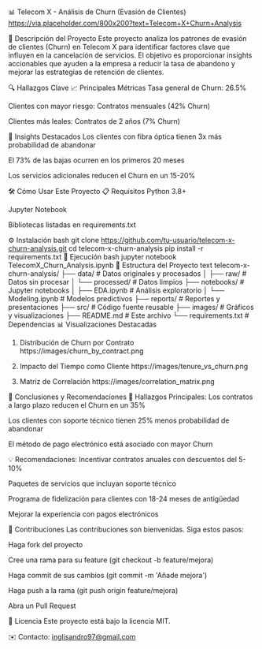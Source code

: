 📊 Telecom X - Análisis de Churn (Evasión de Clientes)
https://via.placeholder.com/800x200?text=Telecom+X+Churn+Analysis

📌 Descripción del Proyecto
Este proyecto analiza los patrones de evasión de clientes (Churn) en Telecom X para identificar factores clave que influyen en la cancelación de servicios. El objetivo es proporcionar insights accionables que ayuden a la empresa a reducir la tasa de abandono y mejorar las estrategias de retención de clientes.

🔍 Hallazgos Clave
📈 Principales Métricas
Tasa general de Churn: 26.5%

Clientes con mayor riesgo: Contratos mensuales (42% Churn)

Clientes más leales: Contratos de 2 años (7% Churn)

🎯 Insights Destacados
Los clientes con fibra óptica tienen 3x más probabilidad de abandonar

El 73% de las bajas ocurren en los primeros 20 meses

Los servicios adicionales reducen el Churn en un 15-20%

🛠️ Cómo Usar Este Proyecto
📋 Requisitos
Python 3.8+

Jupyter Notebook

Bibliotecas listadas en requirements.txt

⚙️ Instalación
bash
git clone https://github.com/tu-usuario/telecom-x-churn-analysis.git
cd telecom-x-churn-analysis
pip install -r requirements.txt
🚀 Ejecución
bash
jupyter notebook TelecomX_Churn_Analysis.ipynb
📂 Estructura del Proyecto
text
telecom-x-churn-analysis/
├── data/                   # Datos originales y procesados
│   ├── raw/                # Datos sin procesar
│   └── processed/          # Datos limpios
├── notebooks/              # Jupyter notebooks
│   ├── EDA.ipynb           # Análisis exploratorio
│   └── Modeling.ipynb      # Modelos predictivos
├── reports/                # Reportes y presentaciones
├── src/                    # Código fuente reusable
├── images/                 # Gráficos y visualizaciones
├── README.md               # Este archivo
└── requirements.txt        # Dependencias
📊 Visualizaciones Destacadas
1. Distribución de Churn por Contrato
https://images/churn_by_contract.png

2. Impacto del Tiempo como Cliente
https://images/tenure_vs_churn.png

3. Matriz de Correlación
https://images/correlation_matrix.png

📌 Conclusiones y Recomendaciones
🔎 Hallazgos Principales:
Los contratos a largo plazo reducen el Churn en un 35%

Los clientes con soporte técnico tienen 25% menos probabilidad de abandonar

El método de pago electrónico está asociado con mayor Churn

💡 Recomendaciones:
Incentivar contratos anuales con descuentos del 5-10%

Paquetes de servicios que incluyan soporte técnico

Programa de fidelización para clientes con 18-24 meses de antigüedad

Mejorar la experiencia con pagos electrónicos

🤝 Contribuciones
Las contribuciones son bienvenidas. Siga estos pasos:

Haga fork del proyecto

Cree una rama para su feature (git checkout -b feature/mejora)

Haga commit de sus cambios (git commit -m 'Añade mejora')

Haga push a la rama (git push origin feature/mejora)

Abra un Pull Request

📄 Licencia
Este proyecto está bajo la licencia MIT.

✉️ Contacto: inglisandro97@gmail.com

